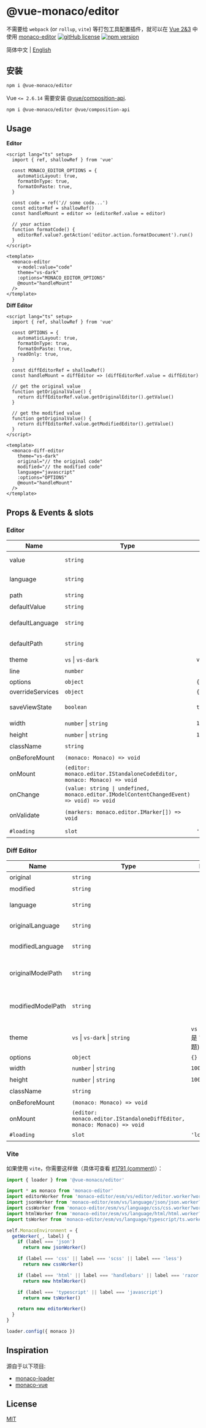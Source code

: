 # @vue-monaco/editor

不需要给 `webpack` (or `rollup`, `vite`) 等打包工具配置插件，就可以在 [Vue 2&3](https://vuejs.org/) 中使用 [monaco-editor](https://microsoft.github.io/monaco-editor/)
[![gitHub license](https://img.shields.io/badge/license-MIT-green.svg)](https://github.com/wangsizhu0504/vue-monaco/blob/main/LICENSE) [![npm version](https://img.shields.io/npm/v/@vue-monaco/ditor.svg?style=flat)](https://www.npmjs.com/package/@vue-monaco/editor)

简体中文 | [English](./README.md)

## 安装

```sh
npm i @vue-monaco/editor
```

Vue `<= 2.6.14` 需要安装 [@vue/composition-api](https://github.com/vuejs/composition-api).

```sh
npm i @vue-monaco/editor @vue/composition-api
```

## Usage

**Editor**

```vue
<script lang="ts" setup>
  import { ref, shallowRef } from 'vue'

  const MONACO_EDITOR_OPTIONS = {
    automaticLayout: true,
    formatOnType: true,
    formatOnPaste: true,
  }

  const code = ref('// some code...')
  const editorRef = shallowRef()
  const handleMount = editor => (editorRef.value = editor)

  // your action
  function formatCode() {
    editorRef.value?.getAction('editor.action.formatDocument').run()
  }
</script>

<template>
  <monaco-editor
    v-model:value="code"
    theme="vs-dark"
    :options="MONACO_EDITOR_OPTIONS"
    @mount="handleMount"
  />
</template>
```

**Diff Editor**

```vue
<script lang="ts" setup>
  import { ref, shallowRef } from 'vue'

  const OPTIONS = {
    automaticLayout: true,
    formatOnType: true,
    formatOnPaste: true,
    readOnly: true,
  }

  const diffEditorRef = shallowRef()
  const handleMount = diffEditor => (diffEditorRef.value = diffEditor)

  // get the original value
  function getOriginalValue() {
    return diffEditorRef.value.getOriginalEditor().getValue()
  }

  // get the modified value
  function getOriginalValue() {
    return diffEditorRef.value.getModifiedEditor().getValue()
  }
</script>

<template>
  <monaco-diff-editor
    theme="vs-dark"
    original="// the original code"
    modified="// the modified code"
    language="javascript"
    :options="OPTIONS"
    @mount="handleMount"
  />
</template>
```

## Props & Events & slots

### Editor

| Name | Type | Default | Description | remark |
| --- | --- | --- | --- | --- |
| value | `string` |  | 当前编辑器的值，可以使用 `v-model:value` | `v-model:value` |
| language | `string` |  | 当前编辑器的语言 | `monaco-editor` 支持的语言[查看此处](https://github.com/microsoft/monaco-editor/tree/main/src/basic-languages) |
| path | `string` |  | 当前编辑器的路径 |  |
| defaultValue | `string` |  | 当前编辑器的默认值 |  |
| defaultLanguage | `string` |  | 当前编辑器的默认语言 | `monaco-editor` 支持的语言[查看此处](https://github.com/microsoft/monaco-editor/tree/main/src/basic-languages) |
| defaultPath | `string` |  | 当前编辑器的默认路径 | `monaco.editor.createModel(..., ..., monaco.Uri.parse(defaultPath))` |
| theme | `vs` \| `vs-dark` | `vs` | 主题 |  |
| line | `number` |  | 可以设置要跳到行数 |  |
| options | `object` | `{}` | [IStandaloneEditorConstructionOptions](https://microsoft.github.io/monaco-editor/docs.html#interfaces/editor.IStandaloneEditorConstructionOptions.html) |  |
| overrideServices | `object` | `{}` | [IEditorOverrideServices](https://microsoft.github.io/monaco-editor/docs.html#interfaces/editor.IEditorOverrideServices.html) |  |
| saveViewState | `boolean` | `true` | 编辑器 model 变更后，保存 model 的视图状态（滚动位置等） | 需要给每个 model 配置唯一 `path` |
| width | `number` \| `string` | `100%` | 容器宽度 |  |
| height | `number` \| `string` | `100%` | 容器高度 |  |
| className | `string` |  | 内层容器 class |  |
| onBeforeMount | `(monaco: Monaco) => void` |  | 编辑器实例创建前执行 |  |
| onMount | `(editor: monaco.editor.IStandaloneCodeEditor, monaco: Monaco) => void` |  | 编辑器实例创建后执行 |  |
| onChange | `(value: string \| undefined, monaco.editor.IModelContentChangedEvent) => void) => void` |  | 编辑改变值后执行 |  |
| onValidate | `(markers: monaco.editor.IMarker[]) => void` |  | 当语法发生错误时执行 | `monaco-editor` 支持语法校验的语言[查看此处](https://github.com/microsoft/monaco-editor/tree/main/src/basic-languages) |
| `#loading` | `slot` | `'loading...'` | 加载状态 |  |

### Diff Editor

| Name | Type | Default | Description |
| --- | --- | --- | --- |
| original | `string` |  | 原始值 (左边编辑器) |
| modified | `string` |  | 修改值 (右边编辑器) |
| language | `string` |  | 左右两个编辑器的语言 (`monaco-editor` 支持的所有语言， [点击这里查看](https://github.com/microsoft/monaco-editor/tree/main/src/basic-languages)) |
| originalLanguage | `string` |  | 此属性可以让你单独指定原始值的语言（优先级高于 `language`） |
| modifiedLanguage | `string` |  | 此属性可以让你单独指定修改值的语言（优先级高于 `language`） |
| originalModelPath | `string` |  | 原始值 model 的路径。作为第三个参数传递给 `.createModel` 方法 -- `monaco.editor.createModel(..., ..., monaco.Uri.parse(originalModelPath))` |
| modifiedModelPath | `string` |  | 修改值 model 的路径。作为第三个参数传递给 `.createModel` 方法 -- `monaco.editor.createModel(..., ..., monaco.Uri.parse(modifiedModelPath))` |
| theme  | `vs` \| `vs-dark` \| `string` | `vs` (`vs` 主题就是 `light` 主题) | 主题 |
| options | `object` | `{}` | [IStandaloneDiffEditorConstructionOptions](https://microsoft.github.io/monaco-editor/docs.html#interfaces/editor.IStandaloneDiffEditorConstructionOptions.html) |
| width | `number` \| `string` | `100%` | 容器宽度 |
| height | `number` \| `string` | `100%` | 容器高度 |
| className | `string` |  | 内层容器 class |
| onBeforeMount | `(monaco: Monaco) => void` |  | 编辑器实例创建前执行 |
| onMount | `(editor: monaco.editor.IStandaloneDiffEditor, monaco: Monaco) => void` |  | 编辑器实例创建后执行 |
| `#loading` | `slot` | `'loading...'` | 加载状态 |

### Vite

如果使用 `vite`，你需要这样做（具体可查看 [#1791 (comment)](https://github.com/vitejs/vite/discussions/1791#discussioncomment-321046)）：

```js
import { loader } from '@vue-monaco/editor'

import * as monaco from 'monaco-editor'
import editorWorker from 'monaco-editor/esm/vs/editor/editor.worker?worker'
import jsonWorker from 'monaco-editor/esm/vs/language/json/json.worker?worker'
import cssWorker from 'monaco-editor/esm/vs/language/css/css.worker?worker'
import htmlWorker from 'monaco-editor/esm/vs/language/html/html.worker?worker'
import tsWorker from 'monaco-editor/esm/vs/language/typescript/ts.worker?worker'

self.MonacoEnvironment = {
  getWorker(_, label) {
    if (label === 'json')
      return new jsonWorker()

    if (label === 'css' || label === 'scss' || label === 'less')
      return new cssWorker()

    if (label === 'html' || label === 'handlebars' || label === 'razor')
      return new htmlWorker()

    if (label === 'typescript' || label === 'javascript')
      return new tsWorker()

    return new editorWorker()
  }
}

loader.config({ monaco })
```

## Inspiration

源自于以下项目:

- [monaco-loader](https://github.com/suren-atoyan/monaco-loader)
- [monaco-vue](https://github.com/imguolao/monaco-vue)

## License

[MIT](LICENSE)
